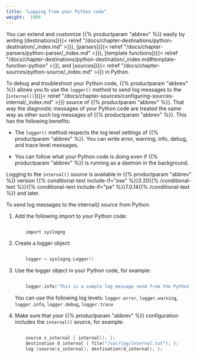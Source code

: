 ```yaml
---
title: "Logging from your Python code"
weight:  1900
---
```

<!-- DISCLAIMER: This file is based on the syslog-ng Open Source Edition documentation https://github.com/balabit/syslog-ng-ose-guides/commit/2f4a52ee61d1ea9ad27cb4f3168b95408fddfdf2 and is used under the terms of The syslog-ng Open Source Edition Documentation License. The file has been modified by Axoflow. -->

You can extend and customize {{% productparam "abbrev" %}} easily by writing [destinations]({{< relref "/docs/chapter-destinations/python-destination/_index.md" >}}), [parsers]({{< relref "/docs/chapter-parsers/python-parser/_index.md" >}}), [template functions]({{< relref "/docs/chapter-destinations/python-destination/_index.md#template-function-python" >}}), and [sources]({{< relref "/docs/chapter-sources/python-source/_index.md" >}}) in Python.

To debug and troubleshoot your Python code, {{% productparam "abbrev" %}} allows you to use the `logger()` method to send log messages to the [`internal()`]({{< relref "/docs/chapter-sources/configuring-sources-internal/_index.md" >}}) source of {{% productparam "abbrev" %}}. That way the diagnostic messages of your Python code are treated the same way as other such log messages of {{% productparam "abbrev" %}}. This has the following benefits:

  - The `logger()` method respects the log level settings of {{% productparam "abbrev" %}}. You can write error, warning, info, debug, and trace level messages.

  - You can follow what your Python code is doing even if {{% productparam "abbrev" %}} is running as a daemon in the background.

Logging to the `internal()` source is available in {{% productparam "abbrev" %}} version {{% conditional-text include-if="ose" %}}3.20{{% /conditional-text %}}{{% conditional-text include-if="pe" %}}7.0.14{{% /conditional-text %}} and later.

To send log messages to the internal() source from Python

1.  Add the following import to your Python code:
    
    ```c
    
        import syslogng
    
    ```

2.  Create a logger object:
    
    ```c
    
        logger = syslogng.Logger()
    
    ```

3.  Use the logger object in your Python code, for example:
    
    ```c
    
        logger.info("This is a sample log message send from the Python code.")
    
    ```
    
    You can use the following log levels: `logger.error`, `logger.warning`, `logger.info`, `logger.debug`, `logger.trace`

4.  Make sure that your {{% productparam "abbrev" %}} configuration includes the `internal()` source, for example:
    
    ```c
    
        source s_internal { internal(); };
        destination d_internal { file("/var/log/internal.txt"); };
        log {source(s_internal); destination(d_internal); };
    
    ```
